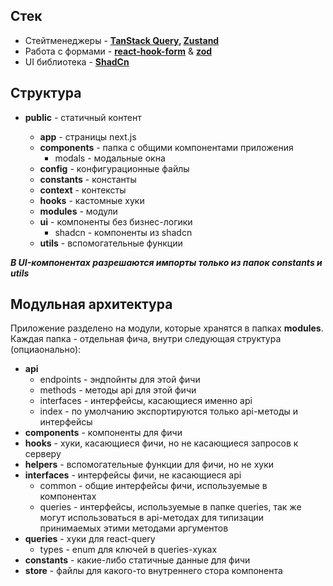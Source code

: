 ## Стек

- Стейтменеджеры - **[TanStack Query](https://tanstack.com/query/v4/docs/react/quick-start), [Zustand](https://docs.pmnd.rs/zustand/getting-started/introduction)**
- Работа с формами - **[react-hook-form](https://react-hook-form.com/get-started)** & **[zod](https://zod.dev/)**
- UI библиотека - **[ShadCn](https://ui.shadcn.com/)**


## Структура

- **public** - статичный контент

    - **app** - страницы next.js
    - **components** - папка с общими компонентами приложения
        - modals - модальные окна
    - **config** - конфигурационные файлы
    - **constants** - константы
    - **context** - контексты
    - **hooks** - кастомные хуки
    - **modules** - модули
    - **ui** - компоненты без бизнес-логики
      - shadcn - компоненты из shadcn
    - **utils** - вспомогательные функции

**_В UI-компонентах разрешаются импорты только из папок constants и utils_**

## Модульная архитектура

Приложение разделено на модули, которые хранятся в папках **modules**. Каждая папка - отдельная фича, внутри следующая структура (опциаонально):

- **api**
    - endpoints - эндпойнты для этой фичи
    - methods - методы api для этой фичи
    - interfaces - интерфейсы, касающиеся именно api
    - index - по умолчанию экспортируются только api-методы и интерфейсы
- **components** - компоненты для фичи
- **hooks** - хуки, касающиеся фичи, но не касающиеся запросов к серверу
- **helpers** - вспомогательные функции для фичи, но не хуки
- **interfaces** - интерфейсы фичи, не касающиеся api
    - common - общие интерфейсы фичи, используемые в компонентах
    - queries - интерфейсы, используемые в папке queries, так же могут использоваться в api-методах для типизации принимаемых этими методами аргументов
- **queries** - хуки для react-query
    - types - enum для ключей в queries-хуках
- **constants** - какие-либо статичные данные для фичи
- **store** - файлы для какого-то внутреннего стора компонента
